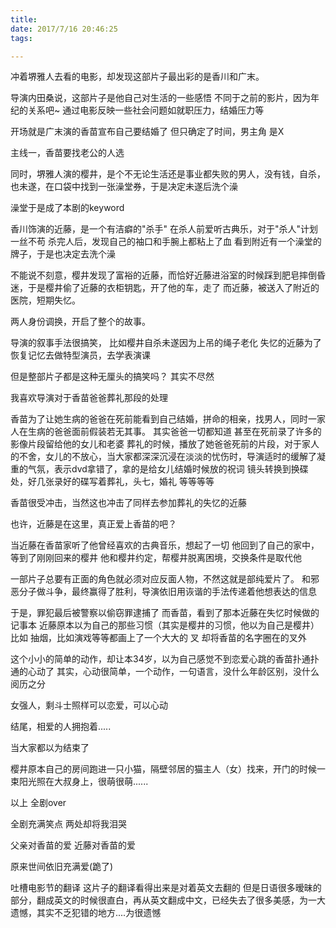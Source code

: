 ```yaml
---
title:
date: 2017/7/16 20:46:25
tags:

---
```

冲着堺雅人去看的电影，却发现这部片子最出彩的是香川和广末。
<!-- more -->

导演内田桑说，这部片子是他自己对生活的一些感悟
不同于之前的影片，因为年纪的关系吧~
通过电影反映一些社会问题如就职压力，结婚压力等

开场就是广末演的香苗宣布自己要结婚了
但只确定了时间，男主角 是X

主线一，香苗要找老公的人选


同时，堺雅人演的樱井，是个不无论生活还是事业都失败的男人，没有钱，自杀，也未遂，在口袋中找到一张澡堂券，于是决定未遂后洗个澡

澡堂于是成了本剧的keyword

香川饰演的近藤，是一个有洁癖的"杀手"
在杀人前爱听古典乐，对于"杀人"计划一丝不苟
杀完人后，发现自己的袖口和手腕上都粘上了血
看到附近有一个澡堂的牌子，于是也决定去洗个澡


不能说不刻意，樱井发现了富裕的近藤，而恰好近藤进浴室的时候踩到肥皂摔倒昏迷，于是樱井偷了近藤的衣柜钥匙，开了他的车，走了
而近藤，被送入了附近的医院，短期失忆。

两人身份调换，开启了整个的故事。

导演的叙事手法很搞笑，
比如樱井自杀未遂因为上吊的绳子老化
失忆的近藤为了恢复记忆去做特型演员，去学表演课

但是整部片子都是这种无厘头的搞笑吗？
其实不尽然

我喜欢导演对于香苗爸爸葬礼那段的处理

香苗为了让她生病的爸爸在死前能看到自己结婚，拼命的相亲，找男人，同时一家人在生病的爸爸面前假装若无其事。
其实爸爸一切都知道
甚至在死前录了许多的影像片段留给他的女儿和老婆
葬礼的时候，播放了她爸爸死前的片段，对于家人的不舍，女儿的不放心，当大家都深深沉浸在淡淡的忧伤时，导演适时的缓解了凝重的气氛，表示dvd拿错了，拿的是给女儿结婚时候放的祝词
镜头转换到换碟处，好几张录好的碟写着葬礼，头七，婚礼 等等等等

香苗很受冲击，当然这也冲击了同样去参加葬礼的失忆的近藤

也许，近藤是在这里，真正爱上香苗的吧？

当近藤在香苗家听了他曾经喜欢的古典音乐，想起了一切
他回到了自己的家中，等到了刚刚回来的樱井
他和樱井约定，帮樱井脱离困境，交换条件是取代他

一部片子总要有正面的角色就必须对应反面人物，不然这就是部纯爱片了。
和邪恶分子做斗争，最终赢得了胜利，导演依旧用诙谐的手法传递着他想表达的信息


于是，罪犯最后被警察以偷窃罪逮捕了
而香苗，看到了那本近藤在失忆时候做的记事本
近藤原本以为自己的那些习惯（其实是樱井的习惯，他以为自己是樱井）
比如 抽烟，比如演戏等等都画上了一个大大的 叉
却将香苗的名字圈在的叉外

这个小小的简单的动作，却让本34岁，以为自己感觉不到恋爱心跳的香苗扑通扑通的心动了
其实，心动很简单，一个动作，一句语言，没什么年龄区别，没什么阅历之分

女强人，剩斗士照样可以恋爱，可以心动

结尾，相爱的人拥抱着.....

当大家都以为结束了

樱井原本自己的房间跑进一只小猫，隔壁邻居的猫主人（女）找来，开门的时候一束阳光照在大叔身上，很萌很萌......


以上 全剧over


全剧充满笑点
两处却将我泪哭

父亲对香苗的爱
近藤对香苗的爱

原来世间依旧充满爱(跪了)


吐槽电影节的翻译
这片子的翻译看得出来是对着英文去翻的
但是日语很多暧昧的部分，翻成英文的时候很直白，再从英文翻成中文，已经失去了很多美感，为一大遗憾，其实不乏犯错的地方....为很遗憾